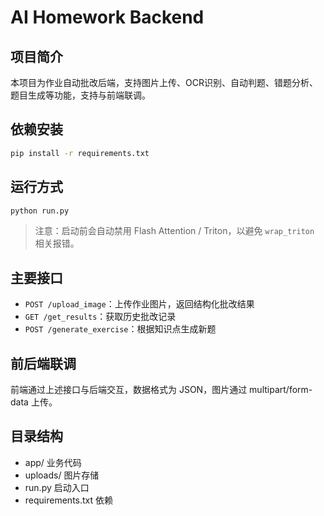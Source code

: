 # AI Homework Backend

## 项目简介
本项目为作业自动批改后端，支持图片上传、OCR识别、自动判题、错题分析、题目生成等功能，支持与前端联调。

## 依赖安装
```bash
pip install -r requirements.txt
```

## 运行方式
```bash
python run.py
```

> 注意：启动前会自动禁用 Flash Attention / Triton，以避免 `wrap_triton` 相关报错。

## 主要接口
- `POST /upload_image`：上传作业图片，返回结构化批改结果
- `GET /get_results`：获取历史批改记录
- `POST /generate_exercise`：根据知识点生成新题

## 前后端联调
前端通过上述接口与后端交互，数据格式为 JSON，图片通过 multipart/form-data 上传。

## 目录结构
- app/ 业务代码
- uploads/ 图片存储
- run.py 启动入口
- requirements.txt 依赖
